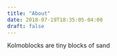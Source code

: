```yaml
---
title: "About"
date: 2018-07-19T18:35:05-04:00
draft: false
---
```


Kolmoblocks are tiny blocks of sand
